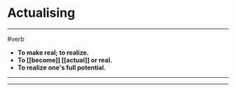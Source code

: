 # Actualising
---
#verb
- **To make real; to realize.**
- **To [[become]] [[actual]] or real.**
- **To realize one's full potential.**
---
---
